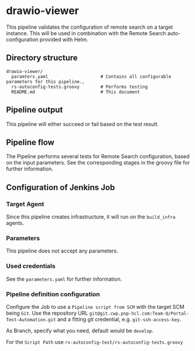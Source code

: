 # drawio-viewer

This pipeline validates the configuration of remote search on a target instance. This will be used in combination with the Remote Search auto-configuration provided with Helm.

## Directory structure

```text
drawio-viewer/
  paramters.yaml                    # Contains all configurable parameters for this pipeline.,
  rs-autoconfig-tests.groovy        # Performs testing
  README.md                         # This document
```

## Pipeline output

This pipeline will either succeed or fail based on the test result.

## Pipeline flow

The Pipeline performs several tests for Remote Search configuration, based on the input parameters. See the corresponding stages in the groovy file for further information.

## Configuration of Jenkins Job

### Target Agent

Since this pipeline creates infrastructure, it will run on the `build_infra` agents.

### Parameters

This pipeline does not accept any parameters.

### Used credentials

See the `parameters.yaml` for further information.

### Pipeline definition configuration

Configure the Job to use a `Pipeline script from SCM` with the target SCM being `Git`. Use the repository URL `git@git.cwp.pnp-hcl.com:Team-Q/Portal-Test-Automation.git` and a fitting git credential, e.g. `git-ssh-access-key`.

As Branch, specify what you need, default would be `develop`.

For the `Script Path` use `rs-autoconfig-test/rs-autoconfig-tests.groovy`